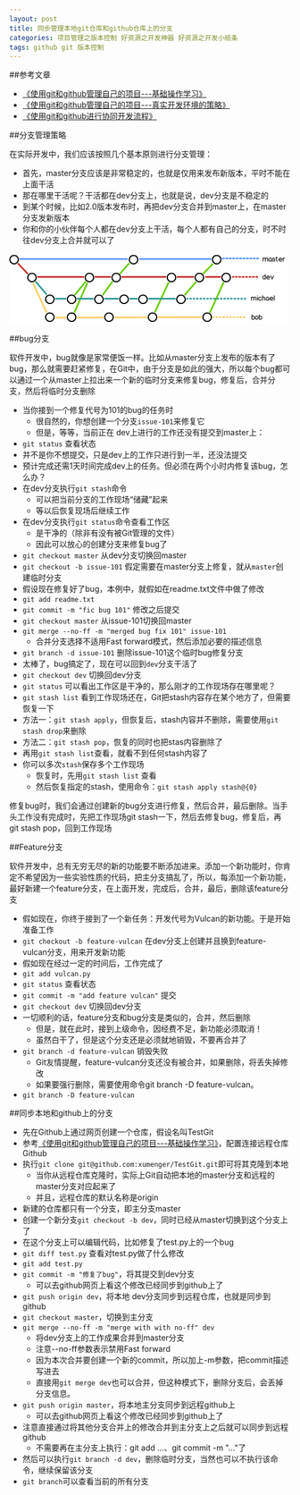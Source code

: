 ```yaml
---
layout: post
title: 同步管理本地git仓库和github仓库上的分支
categories: 项目管理之版本控制 好资源之开发神器 好资源之开发小纸条
tags: github git 版本控制
---
```


##参考文章

* [《使用git和github管理自己的项目---基础操作学习》](http://www.xumenger.com/github-git-learn/)
* [《使用git和github管理自己的项目---真实开发环境的策略》](http://www.xumenger.com/github-git-use/)
* [《使用git和github进行协同开发流程》](http://segmentfault.com/a/1190000002413519)

##分支管理策略

在实际开发中，我们应该按照几个基本原则进行分支管理：

* 首先，master分支应该是非常稳定的，也就是仅用来发布新版本，平时不能在上面干活
* 那在哪里干活呢？干活都在dev分支上，也就是说，dev分支是不稳定的
* 到某个时候，比如2.0版本发布时，再把dev分支合并到master上，在master分支发新版本
* 你和你的小伙伴每个人都在dev分支上干活，每个人都有自己的分支，时不时往dev分支上合并就可以了

![github-1.png](../media/image/2016-08-04/github-1.png)

##bug分支

软件开发中，bug就像是家常便饭一样。比如从master分支上发布的版本有了bug，那么就需要赶紧修复，在Git中，由于分支是如此的强大，所以每个bug都可以通过一个从master上拉出来一个新的临时分支来修复bug，修复后，合并分支，然后将临时分支删除

* 当你接到一个修复代号为101的bug的任务时
  * 很自然的，你想创建一个分支`issue-101`来修复它
  * 但是，等等，当前正在 dev上进行的工作还没有提交到master上：
* `git status` 查看状态
* 并不是你不想提交，只是dev上的工作只进行到一半，还没法提交
* 预计完成还需1天时间完成dev上的任务。但必须在两个小时内修复该bug，怎么办？
* 在dev分支执行`git stash`命令
  * 可以把当前分支的工作现场“储藏”起来
  * 等以后恢复现场后继续工作
* 在dev分支执行`git status`命令查看工作区
  * 是干净的（除非有没有被Git管理的文件）
  * 因此可以放心的创建分支来修复bug了
* `git checkout master` 从dev分支切换回master
* `git checkout -b issue-101` 假定需要在master分支上修复，就从`master`创建临时分支
* 假设现在修复好了bug，本例中，就假如在readme.txt文件中做了修改
* `git add readme.txt` 
* `git commit -m "fic bug 101"` 修改之后提交
* `git checkout master` 从issue-101切换回master
* `git merge --no-ff -m "merged bug fix 101" issue-101` 
  * 合并分支选择不适用Fast forward模式，然后添加必要的描述信息
* `git branch -d issue-101` 删除issue-101这个临时bug修复分支
* 太棒了，bug搞定了，现在可以回到`dev`分支干活了
* `git checkout dev` 切换回dev分支
* `git status` 可以看出工作区是干净的，那么刚才的工作现场存在哪里呢？
* `git stash list` 看到工作现场还在，Git把stash内容存在某个地方了，但需要恢复一下
* 方法一：`git stash apply`，但恢复后，stash内容并不删除，需要使用`git stash drop`来删除
* 方法二：`git stash pop`，恢复的同时也把stas内容删除了
* 再用`git stash list`查看，就看不到任何stash内容了
* 你可以多次`stash`保存多个工作现场
  * 恢复时，先用`git stash list` 查看
  * 然后恢复指定的stash，使用命令：`git stash apply stash@{0}`

修复bug时，我们会通过创建新的bug分支进行修复，然后合并，最后删除。当手头工作没有完成时，先把工作现场git stash一下，然后去修复bug，修复后，再git stash pop，回到工作现场

##Feature分支

软件开发中，总有无穷无尽的新的功能要不断添加进来。添加一个新功能时，你肯定不希望因为一些实验性质的代码，把主分支搞乱了，所以，每添加一个新功能，最好新建一个feature分支，在上面开发，完成后，合并，最后，删除该feature分支

* 假如现在，你终于接到了一个新任务：开发代号为Vulcan的新功能。于是开始准备工作
* `git checkout -b feature-vulcan` 在dev分支上创建并且换到feature-vulcan分支，用来开发新功能
* 假如现在经过一定的时间后，工作完成了
* `git add vulcan.py`
* `git status` 查看状态
* `git commit -m "add feature vulcan"` 提交
* `git checkout dev` 切换回dev分支
* 一切顺利的话，feature分支和bug分支是类似的，合并，然后删除
  * 但是，就在此时，接到上级命令，因经费不足，新功能必须取消！
  * 虽然白干了，但是这个分支还是必须就地销毁，不要再合并了
* `git branch -d feature-vulcan` 销毁失败
  * Git友情提醒，feature-vulcan分支还没有被合并，如果删除，将丢失掉修改
  * 如果要强行删除，需要使用命令git branch -D feature-vulcan。
* `git branch -D feature-vulcan`


##同步本地和github上的分支

* 先在Github上通过网页创建一个仓库，假设名叫TestGit
* 参考[《使用git和github管理自己的项目---基础操作学习》](http://www.xumenger.com/github-git-learn/)，配置连接远程仓库Github
* 执行`git clone git@github.com:xumenger/TestGit.git`即可将其克隆到本地
  * 当你从远程仓库克隆时，实际上Git自动把本地的master分支和远程的master分支对应起来了
  * 并且，远程仓库的默认名称是origin
* 新建的仓库都只有一个分支，即主分支master
* 创建一个新分支`git checkout -b dev`，同时已经从master切换到这个分支上了
* 在这个分支上可以编辑代码，比如修复了test.py上的一个bug
* `git diff test.py` 查看对test.py做了什么修改
* `git add test.py`
* `git commit -m "修复了bug"`，将其提交到dev分支
  * 可以去github网页上看这个修改已经同步到github上了
* `git push origin dev`，将本地 dev分支同步到远程仓库，也就是同步到 github
* `git checkout master`，切换到主分支
* `git merge --no-ff -m "merge with with no-ff" dev`
  * 将dev分支上的工作成果合并到master分支
  * 注意--no-ff参数表示禁用Fast forward
  * 因为本次合并要创建一个新的commit，所以加上-m参数，把commit描述写进去
  * 直接用`git merge dev`也可以合并，但这种模式下，删除分支后，会丢掉分支信息。
* `git push origin master`，将本地主分支同步到远程github上
  * 可以去github网页上看这个修改已经同步到github上了
* 注意直接通过将其他分支合并上的修改合并到主分支上之后就可以同步到远程github
  * 不需要再在主分支上执行：git add ...、git commit -m "..."了
* 然后可以执行`git branch -d dev`，删除临时分支，当然也可以不执行该命令，继续保留该分支
* `git branch`可以查看当前的所有分支